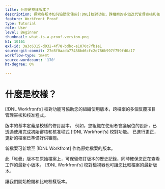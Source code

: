 ```yaml
---
title: 什麼是校樣版本？
description: 探索各版本如何協助您使用[!DNL]校對功能，跨檔案的多個迭代管理審核和核准程式。
feature: Workfront Proof
type: Tutorial
role: User
level: Beginner
thumbnail: what-is-a-proof-version.png
kt: 10161
exl-id: 3a3c6315-d032-4f78-bdbc-e1070c7fb1e1
source-git-commit: 27e8f0aada77488bd6cfc2e786b997f759fd0a17
workflow-type: tm+mt
source-wordcount: '170'
ht-degree: 0%

---
```


# 什麼是校樣？

[!DNL Workfront’s] 校對功能可協助您的組織使用版本，跨檔案的多個反覆項目管理審核和核准程式。

版本的基本定義是校樣的修訂副本。 例如，您組織在使用者會議展位的設計，已透過使用完成初始審核和核准程式 [!DNL Workfront’s] 校對功能。 已進行更正，更新的檔案已準備好供審閱。

新檔案可新增至 [!DNL Workfront] 作為原始檔案的版本。

此「堆疊」版本在原始檔案上，可保留修訂版本的歷史記錄，同時確保您正在查看工作的最新小版本。 [!DNL Workfront’s] 校對檢視器也可讓您比較檔案的最新版本。

讓我們開始檢閱和比較校樣版本。
